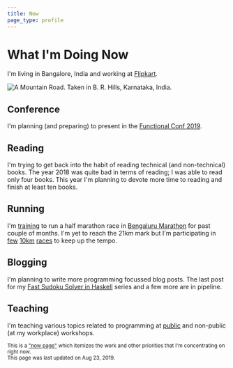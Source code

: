 ```yaml
---
title: Now
page_type: profile
---
```

# What I'm Doing Now

I'm living in Bangalore, India and working at [Flipkart].

![A Mountain Road. Taken in B. R. Hills, Karnataka, India.](/photos/images/zP05Af7gb3rWgFBZSxE2X3j1H0GP8kmA.jpg)

## Conference

I'm planning (and preparing) to present in the [Functional Conf 2019].

## Reading

I'm trying to get back into the habit of reading technical (and non-technical) books. The year 2018 was quite bad in terms of reading; I was able to read only four books. This year I'm planning to devote more time to reading and finish at least ten books.

## Running

I'm [training] to run a half marathon race in [Bengaluru Marathon] for past couple of months. I'm yet to reach the 21km mark but I'm participating in [few][1] [10km][2] [races][3] to keep up the tempo.

## Blogging

I'm planning to write more programming focussed blog posts. The last post for my [Fast Sudoku Solver in Haskell] series and a few more are in pipeline.

## Teaching

I'm teaching various topics related to programming at [public][cljbridge] and non-public (at my workplace) workshops.

<small>This is a ["now page"] which itemizes the work and other priorities that I'm concentrating on right now.<br>This page was last updated on Aug 23, 2019.</small>

[Flipkart]: https://en.wikipedia.org/wiki/Flipkart
[training]: /activities/
[Fast Sudoku Solver in Haskell]: /posts/fast-sudoku-solver-in-haskell-1/
["now page"]: https://nownownow.com/about
[cljbridge]: https://www.meetup.com/meetup-group-JrOdKOTm/events/258870033
[Bengaluru Marathon]: http://bengalurumarathon.in
[Functional Conf 2019]: https://functionalconf.com/

[1]: https://www.strava.com/activities/1995339863
[2]: https://www.strava.com/activities/2006891713
[3]: https://www.strava.com/activities/2170726926
